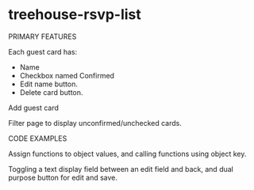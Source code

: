 # treehouse-rsvp-list

PRIMARY FEATURES

Each guest card has:
- Name
- Checkbox named Confirmed
- Edit name button.
- Delete card button.

Add guest card

Filter page to display unconfirmed/unchecked cards.

CODE EXAMPLES

Assign functions to object values, and calling functions using object key.

Toggling a text display field between an edit field and back, and dual purpose button for edit and save.
